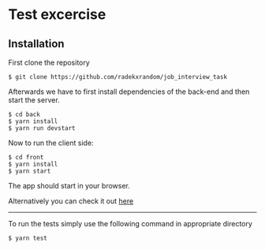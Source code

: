 # Test excercise

## Installation

First clone the repository

```console
$ git clone https://github.com/radekxrandom/job_interview_task
```

Afterwards we have to first install dependencies of the back-end and then start the server.

```console
$ cd back
$ yarn install
$ yarn run devstart
```

Now to run the client side:

```console
$ cd front
$ yarn install
$ yarn start
```

The app should start in your browser.

Alternatively you can check it out [here](https://brainhub-test-front.vercel.app/)

---

To run the tests simply use the following command in appropriate directory

```console
$ yarn test
```
